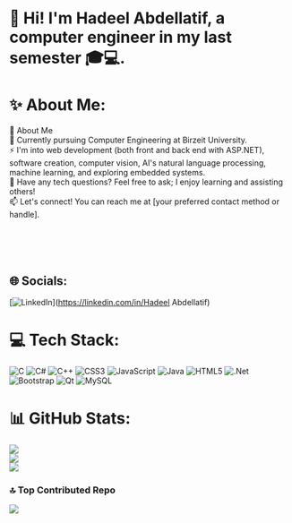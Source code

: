 # 👋 Hi! I'm Hadeel Abdellatif, a computer engineer in my last semester 🎓💻.

# ✨ About Me:
🌟 About Me<br>🔭 Currently pursuing Computer Engineering at Birzeit University.<br>⚡ I'm into web development (both front and back end with ASP.NET), software creation, computer vision, AI's natural language processing, machine learning, and exploring embedded systems.<br>💬 Have any tech questions? Feel free to ask; I enjoy learning and assisting others!<br>📫 Let's connect! You can reach me at [your preferred contact method or handle].<br><br><br><br><br>


## 🌐 Socials:
[![LinkedIn](https://img.shields.io/badge/LinkedIn-%230077B5.svg?logo=linkedin&logoColor=white)](https://linkedin.com/in/Hadeel Abdellatif) 

# 💻 Tech Stack:
![C](https://img.shields.io/badge/c-%2300599C.svg?style=flat&logo=c&logoColor=white) ![C#](https://img.shields.io/badge/c%23-%23239120.svg?style=flat&logo=csharp&logoColor=white) ![C++](https://img.shields.io/badge/c++-%2300599C.svg?style=flat&logo=c%2B%2B&logoColor=white) ![CSS3](https://img.shields.io/badge/css3-%231572B6.svg?style=flat&logo=css3&logoColor=white) ![JavaScript](https://img.shields.io/badge/javascript-%23323330.svg?style=flat&logo=javascript&logoColor=%23F7DF1E) ![Java](https://img.shields.io/badge/java-%23ED8B00.svg?style=flat&logo=openjdk&logoColor=white) ![HTML5](https://img.shields.io/badge/html5-%23E34F26.svg?style=flat&logo=html5&logoColor=white) ![.Net](https://img.shields.io/badge/.NET-5C2D91?style=flat&logo=.net&logoColor=white) ![Bootstrap](https://img.shields.io/badge/bootstrap-%238511FA.svg?style=flat&logo=bootstrap&logoColor=white) ![Qt](https://img.shields.io/badge/Qt-%23217346.svg?style=flat&logo=Qt&logoColor=white) ![MySQL](https://img.shields.io/badge/mysql-%2300000f.svg?style=flat&logo=mysql&logoColor=white)
# 📊 GitHub Stats:
![](https://github-readme-stats.vercel.app/api?username=HadelAbdellatif&theme=dark&hide_border=false&include_all_commits=true&count_private=true)<br/>
![](https://github-readme-streak-stats.herokuapp.com/?user=HadelAbdellatif&theme=dark&hide_border=false)<br/>
![](https://github-readme-stats.vercel.app/api/top-langs/?username=HadelAbdellatif&theme=dark&hide_border=false&include_all_commits=true&count_private=true&layout=compact)

### 🔝 Top Contributed Repo
![](https://github-contributor-stats.vercel.app/api?username=HadelAbdellatif&limit=5&theme=dark&combine_all_yearly_contributions=true)

<!-- Proudly created with GPRM ( https://gprm.itsvg.in ) -->
